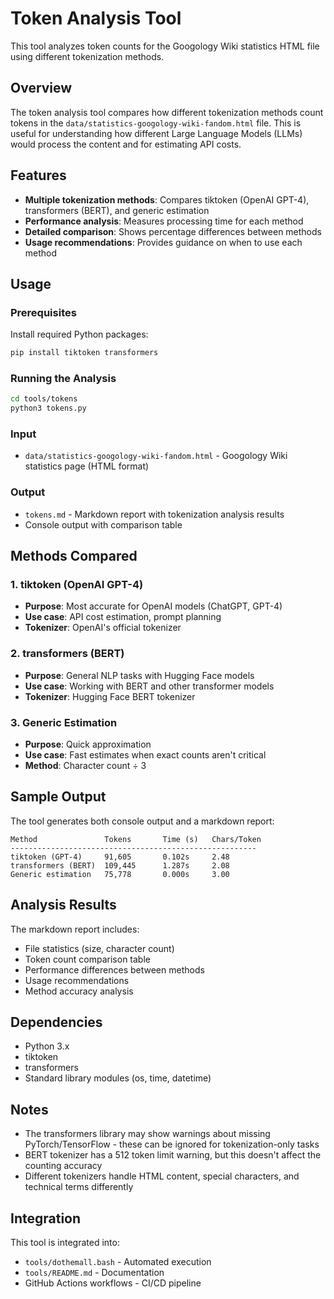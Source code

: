 # Token Analysis Tool

This tool analyzes token counts for the Googology Wiki statistics HTML file using different tokenization methods.

## Overview

The token analysis tool compares how different tokenization methods count tokens in the `data/statistics-googology-wiki-fandom.html` file. This is useful for understanding how different Large Language Models (LLMs) would process the content and for estimating API costs.

## Features

- **Multiple tokenization methods**: Compares tiktoken (OpenAI GPT-4), transformers (BERT), and generic estimation
- **Performance analysis**: Measures processing time for each method
- **Detailed comparison**: Shows percentage differences between methods
- **Usage recommendations**: Provides guidance on when to use each method

## Usage

### Prerequisites

Install required Python packages:

```bash
pip install tiktoken transformers
```

### Running the Analysis

```bash
cd tools/tokens
python3 tokens.py
```

### Input

- `data/statistics-googology-wiki-fandom.html` - Googology Wiki statistics page (HTML format)

### Output

- `tokens.md` - Markdown report with tokenization analysis results
- Console output with comparison table

## Methods Compared

### 1. tiktoken (OpenAI GPT-4)
- **Purpose**: Most accurate for OpenAI models (ChatGPT, GPT-4)
- **Use case**: API cost estimation, prompt planning
- **Tokenizer**: OpenAI's official tokenizer

### 2. transformers (BERT)
- **Purpose**: General NLP tasks with Hugging Face models
- **Use case**: Working with BERT and other transformer models
- **Tokenizer**: Hugging Face BERT tokenizer

### 3. Generic Estimation
- **Purpose**: Quick approximation
- **Use case**: Fast estimates when exact counts aren't critical
- **Method**: Character count ÷ 3

## Sample Output

The tool generates both console output and a markdown report:

```
Method               Tokens       Time (s)   Chars/Token 
-------------------------------------------------------
tiktoken (GPT-4)     91,605       0.102s     2.48
transformers (BERT)  109,445      1.287s     2.08
Generic estimation   75,778       0.000s     3.00
```

## Analysis Results

The markdown report includes:
- File statistics (size, character count)
- Token count comparison table
- Performance differences between methods
- Usage recommendations
- Method accuracy analysis

## Dependencies

- Python 3.x
- tiktoken
- transformers
- Standard library modules (os, time, datetime)

## Notes

- The transformers library may show warnings about missing PyTorch/TensorFlow - these can be ignored for tokenization-only tasks
- BERT tokenizer has a 512 token limit warning, but this doesn't affect the counting accuracy
- Different tokenizers handle HTML content, special characters, and technical terms differently

## Integration

This tool is integrated into:
- `tools/dothemall.bash` - Automated execution
- `tools/README.md` - Documentation
- GitHub Actions workflows - CI/CD pipeline